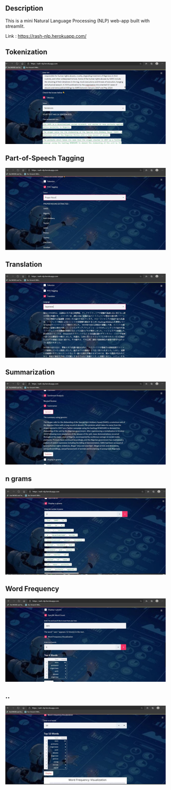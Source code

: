 ## Description

This is a mini Natural Language Processing (NLP) web-app built with streamlit.

Link : https://rash-nlp.herokuapp.com/

## Tokenization
![plot](./Images/image%2002.JPG)

## Part-of-Speech Tagging
![plot](./Images/image%2005.JPG)

## Translation
![plot](./Images/image%2006.JPG)

## Summarization
![plot](./Images/image%2007.JPG)

## n grams
![plot](./Images/image%2008.JPG)

## Word Frequency
![plot](./Images/image%2009.JPG)

## ..
![plot](./Images/image%2011.JPG)

